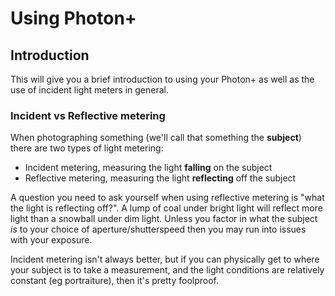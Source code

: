 # Using Photon+

## Introduction

This will give you a brief introduction to using your Photon+ as well as the use of incident light meters in general.

### Incident vs Reflective metering

When photographing something (we'll call that something the **subject**) there are two types of light metering:

- Incident metering, measuring the light **falling** on the subject
- Reflective metering, measuring the light **reflecting** off the subject

A question you need to ask yourself when using reflective metering is "what the light is reflecting off?". A lump of coal under bright light will reflect more light than a snowball under dim light. Unless you factor in what the subject *is* to your choice of aperture/shutterspeed then you may run into issues with your exposure.

Incident metering isn't always better, but if you can physically get to where your subject is to take a measurement, and the light conditions are relatively constant (eg portraiture), then it's pretty foolproof.






